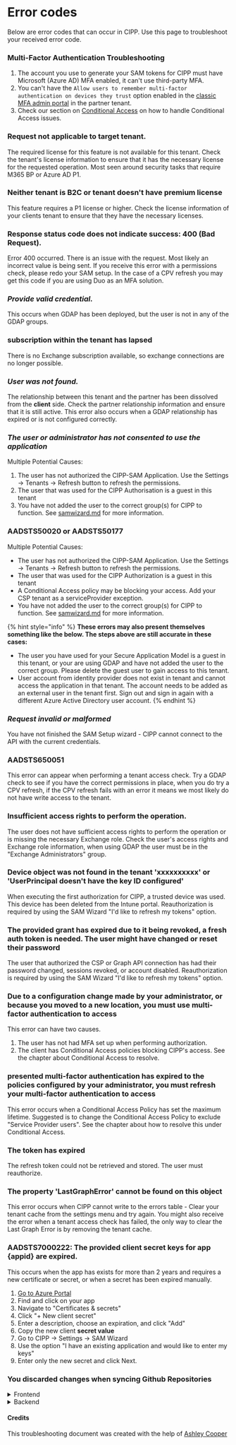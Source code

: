 # Error codes

Below are error codes that can occur in CIPP. Use this page to troubleshoot your received error code.

### Multi-Factor Authentication Troubleshooting

1. The account you use to generate your SAM tokens for CIPP must have Microsoft (Azure AD) MFA enabled, it can't use third-party MFA.
2. You can't have the `Allow users to remember multi-factor authentication on devices they trust` option enabled in the [classic MFA admin portal](https://account.activedirectory.windowsazure.com/UserManagement/MfaSettings.aspx) in the partner tenant.
3. Check our section on [Conditional Access](https://cipp.app/docs/user/gettingstarted/postinstall/conditionalaccess/) on how to handle Conditional Access issues.

### Request not applicable to target tenant.

The required license for this feature is not available for this tenant. Check the tenant's license information to ensure that it has the necessary license for the requested operation. Most seen around security tasks that require M365 BP or Azure AD P1.

### Neither tenant is B2C or tenant doesn't have premium license

This feature requires a P1 license or higher. Check the license information of your clients tenant to ensure that they have the necessary licenses.

### Response status code does not indicate success: 400 (Bad Request).

Error 400 occurred. There is an issue with the request. Most likely an incorrect value is being sent. If you receive this error with a permissions check, please redo your SAM setup. In the case of a CPV refresh you may get this code if you are using Duo as an MFA solution.

### _Provide valid credential._

This occurs when GDAP has been deployed, but the user is not in any of the GDAP groups.

### subscription within the tenant has lapsed

There is no Exchange subscription available, so exchange connections are no longer possible.

### _User was not found._

The relationship between this tenant and the partner has been dissolved from the **client** side. Check the partner relationship information and ensure that it is still active. This error also occurs when a GDAP relationship has expired or is not configured correctly.

### _The user or administrator has not consented to use the application_

Multiple Potential Causes:

1. The user has not authorized the CIPP-SAM Application. Use the Settings -> Tenants -> Refresh button to refresh the permissions.
2. The user that was used for the CIPP Authorisation is a guest in this tenant
3. You have  not added the user to the correct group(s) for CIPP to function. See [samwizard.md](../setup/installation/samwizard.md "mention") for more information.

### AADSTS50020 or AADSTS50177

Multiple Potential Causes:

* The user has not authorized the CIPP-SAM Application. Use the Settings -> Tenants -> Refresh button to refresh the permissions.
* The user that was used for the CIPP Authorization is a guest in this tenant
* A Conditional Access policy may be blocking your access. Add your CSP tenant as a serviceProvider exception.
* You have  not added the user to the correct group(s) for CIPP to function. See [samwizard.md](../setup/installation/samwizard.md "mention") for more information.

{% hint style="info" %}
**These errors may also present themselves something like the below. The steps above are still accurate in these cases:**

* The user you have used for your Secure Application Model is a guest in this tenant, or your are using GDAP and have not added the user to the correct group. Please delete the guest user to gain access to this tenant.
* User account from identity provider does not exist in tenant and cannot access the application in that tenant. The account needs to be added as an external user in the tenant first. Sign out and sign in again with a different Azure Active Directory user account.
{% endhint %}

### _Request invalid or malformed_

You have not finished the SAM Setup wizard - CIPP cannot connect to the API with the current credentials.

### AADSTS650051

This error can appear when performing a tenant access check. Try a GDAP check to see if you have the correct permissions in place, when you do try a CPV refresh, if the CPV refresh fails with an error it means we most likely do not have write access to the tenant.

### Insufficient access rights to perform the operation.

The user does not have sufficient access rights to perform the operation or is missing the necessary Exchange role. Check the user's access rights and Exchange role information, when using GDAP the user must be in the "Exchange Administrators" group.

### Device object was not found in the tenant 'xxxxxxxxxx' or 'UserPrincipal doesn't have the key ID configured'

When executing the first authorization for CIPP, a trusted device was used. This device has been deleted from the Intune portal. Reauthorization is required by using the SAM Wizard "I'd like to refresh my tokens" option.

### The provided grant has expired due to it being revoked, a fresh auth token is needed. The user might have changed or reset their password

The user that authorized the CSP or Graph API connection has had their password changed, sessions revoked, or account disabled. Reauthorization is required by using the SAM Wizard "I'd like to refresh my tokens" option.

### Due to a configuration change made by your administrator, or because you moved to a new location, you must use multi-factor authentication to access

This error can have two causes.

1. The user has not had MFA set up when performing authorization.
2. The client has Conditional Access policies blocking CIPP's access. See the chapter about Conditional Access to resolve.

### presented multi-factor authentication has expired to the policies configured by your administrator, you must refresh your multi-factor authentication to access

This error occurs when a Conditional Access Policy has set the maximum lifetime. Suggested is to change the Conditional Access Policy to exclude "Service Provider users". See the chapter about how to resolve this under Conditional Access.

### The token has expired

The refresh token could not be retrieved and stored. The user must reauthorize.

### The property 'LastGraphError' cannot be found on this object

This error occurs when CIPP cannot write to the errors table - Clear your tenant cache from the settings menu and try again. You might also receive the error when a tenant access check has failed, the only way to clear the Last Graph Error is by removing the tenant cache.

### AADSTS7000222: The provided client secret keys for app {appid} are expired.

This occurs when the app has exists for more than 2 years and requires a new certificate or secret, or when a secret has been expired manually.

1. [Go to Azure Portal](https://portal.azure.com/#view/Microsoft\_AAD\_IAM/ActiveDirectoryMenuBlade/\~/RegisteredApps)
2. Find and click on your app
3. Navigate to "Certificates & secrets"
4. Click "+ New client secret"
5. Enter a description, choose an expiration, and click "Add"
6. Copy the new client **secret value**
7. Go to CIPP -> Settings -> SAM Wizard
8. Use the option "I have an existing application and would like to enter my keys"
9. Enter only the new secret and click Next.

### You discarded changes when syncing Github Repositories

<details>

<summary>Frontend</summary>

* Find your repository secret by going to your CIPP Repository, go to "settings" (cog icon along the top), click on "Secrets and variables" in the left menu, then "actions"

<!---->

* Note down the name of your repository secret (Should be similar to "AZURE\_STATIC\_WEB\_APPS\_API\_TOKEN\_RANDOM\_WORD\_047D97703"

<!---->

* Create a new file (name doesn’t matter as long as it ends in .yml) in your .github/workflows folder

<!---->

* Copy the contents of [this file](https://files.gitbook.com/v0/b/gitbook-x-prod.appspot.com/o/spaces%2FhV8luribpATiHNQ8bdts%2Fuploads%2Flm19bd0FqKW9IntaFJtN%2Fcipp-workflow.yml?alt=media\&token=e617df6b-2b95-4c1a-83d6-4c31e732e33f) into the new file you created

<!---->

* Edit lines 25 and 44 to your repository secret name noted down in step 2 above

</details>

<details>

<summary>Backend</summary>

* Find your repository secret by going to your CIPP-API Repository, go to "settings" (cog icon along the top), click on "Secrets and variables" in the left menu, then "actions"

<!---->

* Note down the name of your repository secret (Should be similar to "AZUREAPPSERVICE\_PUBLISHPROFILE\_XXXXXXXXXXXXXXXXXXXXXXXXXXXXXXXX"

<!---->

* Create a new file (name doesn’t matter as long as it ends in .yml) in your .github/workflows folder

<!---->

* Copy the contents of this [file](https://files.gitbook.com/v0/b/gitbook-x-prod.appspot.com/o/spaces%2FhV8luribpATiHNQ8bdts%2Fuploads%2F8BlraL9QHmZYlFWB1DOT%2Fcipp-api-workflow\[1].yml?alt=media\&token=4f5febb8-9fdc-4fb2-ac39-3b363529d167)[ into](https://files.gitbook.com/v0/b/gitbook-x-prod.appspot.com/o/spaces%2FhV8luribpATiHNQ8bdts%2Fuploads%2F8BlraL9QHmZYlFWB1DOT%2Fcipp-api-workflow\[1].yml?alt=media\&token=4f5febb8-9fdc-4fb2-ac39-3b363529d167) the new file you created

<!---->

* Edit lines 4 so it has your function name at the end of it

<!---->

* Edit Line 29 to your repository secret name noted down in step 2 above

</details>

#### Credits

This troubleshooting document was created with the help of [Ashley Cooper](https://www.linkedin.com/in/adelnet/)
